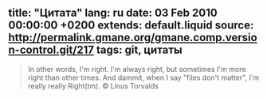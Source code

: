 title: "Цитата"
lang: ru
date: 03 Feb 2010 00:00:00 +0200
extends: default.liquid
source: http://permalink.gmane.org/gmane.comp.version-control.git/217
tags: git, цитаты
---
> In other words, I'm right. I'm always right, but sometimes I'm more right than other times. And dammit, when I say "files don't matter", I'm really really Right(tm). © Linus Torvalds
